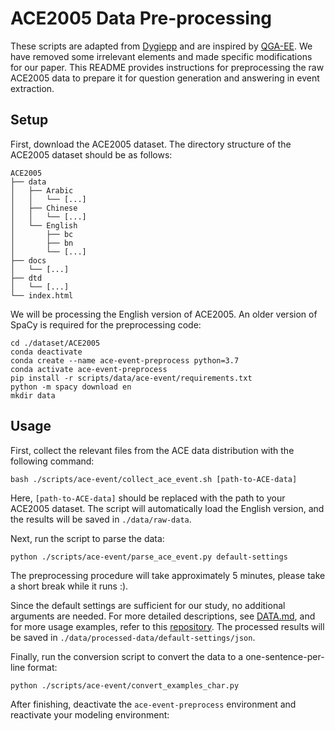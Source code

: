 # ACE2005 Data Pre-processing

These scripts are adapted from [Dygiepp](https://github.com/dwadden/dygiepp) and are inspired by [QGA-EE](https://github.com/dataminr-ai/Event-Extraction-as-Question-Generation-and-Answering). We have removed some irrelevant elements and made specific modifications for our paper. This README provides instructions for preprocessing the raw ACE2005 data to prepare it for question generation and answering in event extraction.

## Setup 

First, download the ACE2005 dataset. The directory structure of the ACE2005 dataset should be as follows:

```
ACE2005
├── data
│   ├── Arabic
│   │   └── [...]
│   ├── Chinese
│   │   └── [...]
│   └── English
│       ├── bc
│       ├── bn
│       └── [...]
├── docs
│   └── [...]
├── dtd
│   └── [...]
└── index.html
```

We will be processing the English version of ACE2005. An older version of SpaCy is required for the preprocessing code:

```shell
cd ./dataset/ACE2005
conda deactivate
conda create --name ace-event-preprocess python=3.7
conda activate ace-event-preprocess
pip install -r scripts/data/ace-event/requirements.txt
python -m spacy download en
mkdir data
```

## Usage

First, collect the relevant files from the ACE data distribution with the following command:

```
bash ./scripts/ace-event/collect_ace_event.sh [path-to-ACE-data]
```

Here, `[path-to-ACE-data]` should be replaced with the path to your ACE2005 dataset. The script will automatically load the English version, and the results will be saved in `./data/raw-data`.

Next, run the script to parse the data:

```
python ./scripts/ace-event/parse_ace_event.py default-settings
```

The preprocessing procedure will take approximately 5 minutes, please take a short break while it runs :).

Since the default settings are sufficient for our study, no additional arguments are needed. For more detailed descriptions, see [DATA.md](./scripts/DATA.md), and for more usage examples, refer to this [repository](https://github.com/dataminr-ai/Event-Extraction-as-Question-Generation-and-Answering/tree/main/data_process). The processed results will be saved in `./data/processed-data/default-settings/json`.

Finally, run the conversion script to convert the data to a one-sentence-per-line format:

```
python ./scripts/ace-event/convert_examples_char.py
```

After finishing, deactivate the `ace-event-preprocess` environment and reactivate your modeling environment:

